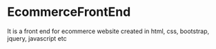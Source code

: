 # EcommerceFrontEnd
It is a front end for ecommerce website created in html, css, bootstrap, jquery, javascript etc
